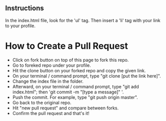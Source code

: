 
## Instructions
In the index.html file, look for the 'ul' tag. Then insert a 'li' tag with your link to your profile.


# How to Create a Pull Request


  - Click on fork button on top of this page to fork this repo.
  - Go to foreked repo under your profile.
  - Hit the clone button on your forked repo and copy the given link.
  - On your terminal / command prompt, type "git clone [put the link here]".
  - Change the index file in the folder.
  - Afterward, on your terminal / command prompt, type "git add index.html"; then 'git commit -m "[type a message]" '.
  - Push the commit. For example, type "git push origin master".
  - Go back to the original repo.
  - Hit "new pull request" and compare between forks.
  - Confirm the pull request and that's it!
